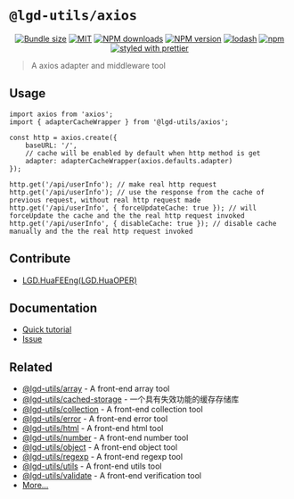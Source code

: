<!--
 * @Author: shiconghua
 * @Alias: LGD.HuaFEEng
 * @Date: 2021-09-10 20:12:33
 * @LastEditTime: 2021-10-21 13:56:15
 * @LastEditors: shiconghua
 * @Description: file content
 * @FilePath: \lgd-utils\packages\axios\README.md
-->
# `@lgd-utils/axios`

<div align="center">

[![Bundle size](https://img.shields.io/bundlephobia/minzip/@lgd-utils/axios.svg)](https://bundlephobia.com/result?p=@lgd-utils/axios)
[![MIT](https://img.shields.io/badge/license-MIT-000000.svg)](https://opensource.org/licenses/MIT/)
[![NPM downloads](https://img.shields.io/npm/dm/@lgd-utils/axios.svg?style=flat)](https://npmjs.org/package/@lgd-utils/axios)
[![NPM version](https://img.shields.io/npm/v/@lgd-utils/axios.svg?style=flat)](https://npmjs.org/package/@lgd-utils/axios)
[![lodash](https://img.shields.io/badge/lodash-4-green.svg)](https://github.com/lodash/lodash)
[![npm](https://img.shields.io/npm/dt/@lgd-utils/axios)](https://www.npmjs.com/package/@lgd-utils/axios)
[![styled with prettier](https://img.shields.io/badge/styled_with-prettier-ff69b4.svg)](https://github.com/prettier/prettier)

</div>

> A axios adapter and middleware tool

## Usage

```
import axios from 'axios';
import { adapterCacheWrapper } from '@lgd-utils/axios';

const http = axios.create({
	baseURL: '/',
	// cache will be enabled by default when http method is get
	adapter: adapterCacheWrapper(axios.defaults.adapter)
});

http.get('/api/userInfo'); // make real http request
http.get('/api/userInfo'); // use the response from the cache of previous request, without real http request made
http.get('/api/userInfo', { forceUpdateCache: true }); // will forceUpdate the cache and the the real http request invoked
http.get('/api/userInfo', { disableCache: true }); // disable cache manually and the the real http request invoked
```

## Contribute

- [LGD.HuaFEEng(LGD.HuaOPER)][blog]

## Documentation

- [Quick tutorial](https://github.com/LGDHuaOPER/lgd-utils/tree/main/packages/axios#readme)
- [Issue](https://github.com/LGDHuaOPER/lgd-utils/issues)

## Related

- [@lgd-utils/array](https://github.com/LGDHuaOPER/lgd-utils/tree/main/packages/array) - A front-end array tool
- [@lgd-utils/cached-storage](https://github.com/LGDHuaOPER/lgd-utils/tree/main/packages/cached-storage) - 一个具有失效功能的缓存存储库
- [@lgd-utils/collection](https://github.com/LGDHuaOPER/lgd-utils/tree/main/packages/collection) - A front-end collection tool
- [@lgd-utils/error](https://github.com/LGDHuaOPER/lgd-utils/tree/main/packages/error) - A front-end error tool
- [@lgd-utils/html](https://github.com/LGDHuaOPER/lgd-utils/tree/main/packages/html) - A front-end html tool
- [@lgd-utils/number](https://github.com/LGDHuaOPER/lgd-utils/tree/main/packages/number) - A front-end number tool
- [@lgd-utils/object](https://github.com/LGDHuaOPER/lgd-utils/tree/main/packages/object) - A front-end object tool
- [@lgd-utils/regexp](https://github.com/LGDHuaOPER/lgd-utils/tree/main/packages/regexp) - A front-end regexp tool
- [@lgd-utils/utils](https://github.com/LGDHuaOPER/lgd-utils/tree/main/packages/utils) - A front-end utils tool
- [@lgd-utils/validate](https://github.com/LGDHuaOPER/lgd-utils/tree/main/packages/validate) - A front-end verification tool
- [More…](https://github.com/LGDHuaOPER/lgd-utils)

[blog]: https://lgdhuaoper.github.io/ '敬昭的博客'
